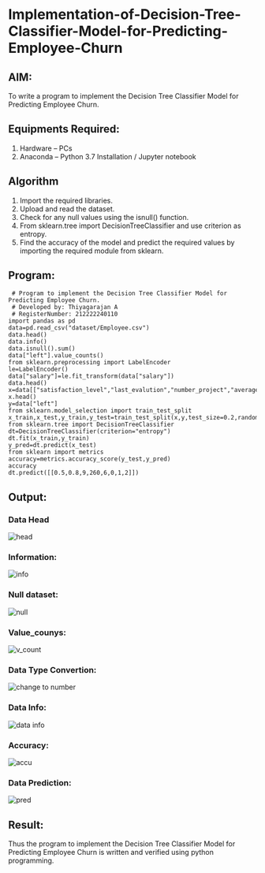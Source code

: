 # Implementation-of-Decision-Tree-Classifier-Model-for-Predicting-Employee-Churn

## AIM:
To write a program to implement the Decision Tree Classifier Model for Predicting Employee Churn.

## Equipments Required:
1. Hardware – PCs
2. Anaconda – Python 3.7 Installation / Jupyter notebook

## Algorithm
1. Import the required libraries.
2. Upload and read the dataset.
3. Check for any null values using the isnull() function.
4. From sklearn.tree import DecisionTreeClassifier and use criterion as entropy.
5. Find the accuracy of the model and predict the required values by importing the required module from sklearn.

## Program:
```
 # Program to implement the Decision Tree Classifier Model for Predicting Employee Churn.
 # Developed by: Thiyagarajan A
 # RegisterNumber: 212222240110
import pandas as pd
data=pd.read_csv("dataset/Employee.csv")
data.head()
data.info()
data.isnull().sum()
data["left"].value_counts()
from sklearn.preprocessing import LabelEncoder
le=LabelEncoder()
data["salary"]=le.fit_transform(data["salary"])
data.head()
x=data[["satisfaction_level","last_evalution","number_project","average_montly_hours","time_spend_company","work_accident","promotion_last_5years","salary"]]
x.head()
y=data["left"]
from sklearn.model_selection import train_test_split
x_train,x_test,y_train,y_test=train_test_split(x,y,test_size=0.2,random_state=100)
from sklearn.tree import DecisionTreeClassifier
dt=DecisionTreeClassifier(criterion="entropy")
dt.fit(x_train,y_train)
y_pred=dt.predict(x_test)
from sklearn import metrics
accuracy=metrics.accuracy_score(y_test,y_pred)
accuracy
dt.predict([[0.5,0.8,9,260,6,0,1,2]])
```

## Output:
### Data Head
![head](https://github.com/A-Thiyagarajan/Implementation-of-Decision-Tree-Classifier-Model-for-Predicting-Employee-Churn/assets/118707693/8d1459aa-5216-4dff-9821-dc42ba4993c8)

### Information:
![info](https://github.com/A-Thiyagarajan/Implementation-of-Decision-Tree-Classifier-Model-for-Predicting-Employee-Churn/assets/118707693/34e37767-ae95-4f0c-b608-89f73e832036)

### Null dataset:
![null](https://github.com/A-Thiyagarajan/Implementation-of-Decision-Tree-Classifier-Model-for-Predicting-Employee-Churn/assets/118707693/14090052-051a-44b6-921b-38b2b398928a)

### Value_counys:
![v_count](https://github.com/A-Thiyagarajan/Implementation-of-Decision-Tree-Classifier-Model-for-Predicting-Employee-Churn/assets/118707693/44b8a5ce-bf50-40e2-8f8f-d704dc157bdc)

### Data Type Convertion:
![change to number](https://github.com/A-Thiyagarajan/Implementation-of-Decision-Tree-Classifier-Model-for-Predicting-Employee-Churn/assets/118707693/0f3bfc5f-a98d-4fac-9eb4-4a26fc7e57c4)

### Data Info:
![data info](https://github.com/A-Thiyagarajan/Implementation-of-Decision-Tree-Classifier-Model-for-Predicting-Employee-Churn/assets/118707693/1a3c3f83-57d7-4537-a438-468b58083138)

### Accuracy:
![accu](https://github.com/A-Thiyagarajan/Implementation-of-Decision-Tree-Classifier-Model-for-Predicting-Employee-Churn/assets/118707693/0fbfb6a8-9209-4b87-91b8-078c68e302fb)

### Data Prediction:
![pred](https://github.com/A-Thiyagarajan/Implementation-of-Decision-Tree-Classifier-Model-for-Predicting-Employee-Churn/assets/118707693/d9280463-01e2-41dc-8a35-1dfb67feb7c0)

## Result:
Thus the program to implement the  Decision Tree Classifier Model for Predicting Employee Churn is written and verified using python programming.

